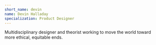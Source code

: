 ```yaml
---
short_name: devin
name: Devin Halladay
specialization: Product Designer
---
```

Multidisciplinary designer and theorist working to move the world toward more ethical, equitable ends.
